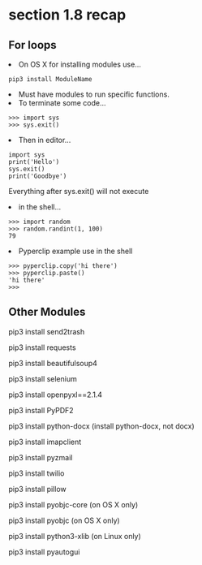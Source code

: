 # section 1.8 recap


## For loops

<li>
On OS X for installing modules use...
</li>

```
pip3 install ModuleName
```

<li>
Must have modules to run specific functions. 
</li>
<li>
To terminate some code...

```
>>> import sys
>>> sys.exit()
```
</li>
<li>
Then in editor...

```
import sys 
print('Hello')
sys.exit()
print('Goodbye')
```
Everything after sys.exit() will not execute
</li>


<li>
in the shell...
</li>

```
>>> import random
>>> random.randint(1, 100)
79
```
<li> 
Pyperclip example use in the shell
</li>

```
>>> pyperclip.copy('hi there')
>>> pyperclip.paste()
'hi there'
>>> 
```
## Other Modules

pip3 install send2trash

pip3 install requests

pip3 install beautifulsoup4

pip3 install selenium

pip3 install openpyxl==2.1.4

pip3 install PyPDF2

pip3 install python-docx (install python-docx, not docx)

pip3 install imapclient

pip3 install pyzmail

pip3 install twilio

pip3 install pillow

pip3 install pyobjc-core (on OS X only)

pip3 install pyobjc (on OS X only)

pip3 install python3-xlib (on Linux only)

pip3 install pyautogui
